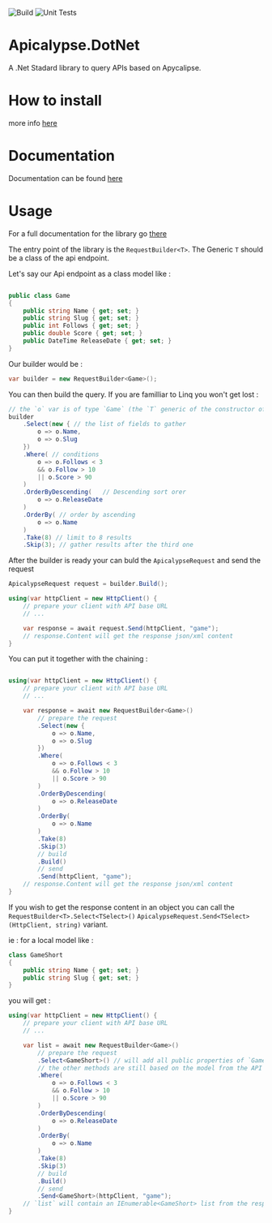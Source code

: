 
![Build](https://github.com/Kuchulem/Apicalypse.DotNet/workflows/Build/badge.svg?branch=master) ![Unit Tests](https://github.com/Kuchulem/Apicalypse.DotNet/workflows/Unit%20Tests/badge.svg?branch=master)

# Apicalypse.DotNet
A .Net Stadard library to query APIs based on Apycalipse.

# How to install

more info [here](https://github.com/Kuchulem/Apicalypse.DotNet/wiki/Installation)

# Documentation

Documentation can be found [here](https://github.com/Kuchulem/Apicalypse.DotNet/wiki)

# Usage

For a full documentation for the library go [there](https://github.com/Kuchulem/Apicalypse.DotNet/wiki/)

The entry point of the library is the `RequestBuilder<T>`. The Generic `T` should be a class of the api endpoint.

Let's say our Api endpoint as a class model like : 
```csharp

public class Game
{
    public string Name { get; set; }
    public string Slug { get; set; }
    public int Follows { get; set; }
    public double Score { get; set; }
    public DateTime ReleaseDate { get; set; }
}
```

Our builder would be :

```csharp
var builder = new RequestBuilder<Game>();
```

You can then build the query. If you are familliar to Linq you won't get lost :

```csharp
// the `o` var is of type `Game` (the `T` generic of the constructor of `RequestBulder`)
builder
    .Select(new { // the list of fields to gather
        o => o.Name,
        o => o.Slug
    })
    .Where( // conditions
        o => o.Follows < 3
        && o.Follow > 10
        || o.Score > 90
    )
    .OrderByDescending(   // Descending sort orer
        o => o.ReleaseDate
    )
    .OrderBy( // order by ascending
        o => o.Name
    )
    .Take(8) // limit to 8 results
    .Skip(3); // gather results after the third one
```

After the builder is ready your can buld the `ApicalypseRequest` and send the request

```csharp
ApicalypseRequest request = builder.Build();

using(var httpClient = new HttpClient() {
    // prepare your client with API base URL
    // ...

    var response = await request.Send(httpClient, "game");
    // response.Content will get the response json/xml content
}
```

You can put it together with the chaining :

```csharp

using(var httpClient = new HttpClient() {
    // prepare your client with API base URL
    // ...

    var response = await new RequestBuilder<Game>()
        // prepare the request
        .Select(new { 
            o => o.Name,
            o => o.Slug
        })
        .Where( 
            o => o.Follows < 3
            && o.Follow > 10
            || o.Score > 90
        )
        .OrderByDescending( 
            o => o.ReleaseDate
        )
        .OrderBy( 
            o => o.Name
        )
        .Take(8) 
        .Skip(3)
        // build
        .Build()
        // send
        .Send(httpClient, "game");
    // response.Content will get the response json/xml content
}
```

If you wish to get the response content in an object you can call the `RequestBuilder<T>.Select<TSelect>()` `ApicalypseRequest.Send<TSelect>(HttpClient, string)` variant.

ie : for a local model like :

```csharp
class GameShort
{
    public string Name { get; set; }
    public string Slug { get; set; }
}
```

you will get : 

```csharp
using(var httpClient = new HttpClient() {
    // prepare your client with API base URL
    // ...

    var list = await new RequestBuilder<Game>()
        // prepare the request
        .Select<GameShort>() // will add all public properties of `GameShort` to the fields list to gather
        // the other methods are still based on the model from the API : `Game` class
        .Where( 
            o => o.Follows < 3
            && o.Follow > 10
            || o.Score > 90
        )
        .OrderByDescending( 
            o => o.ReleaseDate
        )
        .OrderBy( 
            o => o.Name
        )
        .Take(8) 
        .Skip(3)
        // build
        .Build()
        // send
        .Send<GameShort>(httpClient, "game");
    // `list` will contain an IEnumerable<GameShort> list from the response content.
}
```

